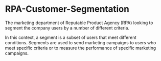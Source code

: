 # RPA-Customer-Segmentation
The marketing department of Reputable Product Agency (RPA) looking to segment the company users by a number of different criteria.



In this context, a segment is a subset of users that meet different conditions. Segments are used to send marketing campaigns to users who meet specific criteria or to measure the performance of specific marketing campaigns.

